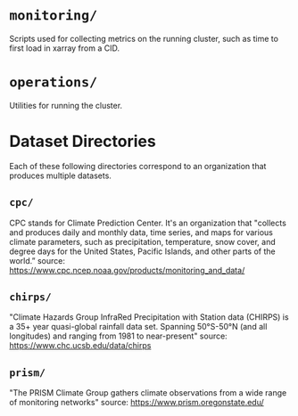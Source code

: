 # `monitoring/`
Scripts used for collecting metrics on the running cluster, such as time to first load in xarray from a CID.

# `operations/`
Utilities for running the cluster.

# Dataset Directories
Each of these following directories correspond to an organization that produces multiple datasets.
## `cpc/`
CPC stands for Climate Prediction Center. It's an organization that "collects and produces daily and monthly data, time series, and maps for various climate parameters, such as precipitation, temperature, snow cover, and degree days for the United States, Pacific Islands, and other parts of the world.”
source: https://www.cpc.ncep.noaa.gov/products/monitoring_and_data/

## `chirps/`
"Climate Hazards Group InfraRed Precipitation with Station data (CHIRPS) is a 35+ year quasi-global rainfall data set. Spanning 50°S-50°N (and all longitudes) and ranging from 1981 to near-present"
source: https://www.chc.ucsb.edu/data/chirps

## `prism/`
"The PRISM Climate Group gathers climate observations from a wide range of monitoring networks"
source: https://www.prism.oregonstate.edu/
